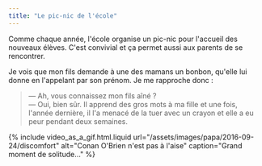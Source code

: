 ```yaml
---
title: "Le pic-nic de l'école"
---
```


Comme chaque année, l'école organise un pic-nic pour l'accueil des nouveaux
élèves. C'est convivial et ça permet aussi aux parents de se rencontrer.

<!-- more -->

Je vois que mon fils demande à une des mamans un bonbon, qu'elle lui donne en
l'appelant par son prénom. Je me rapproche donc :

> — Ah, vous connaissez mon fils aîné ?  
> — Oui, bien sûr. Il apprend des gros mots à ma fille et une fois, l'année
> dernière, il l'a menacé de la tuer avec un crayon et elle a eu peur pendant
> deux semaines.

{% include video_as_a_gif.html.liquid
url="/assets/images/papa/2016-09-24/discomfort"
alt="Conan O'Brien n'est pas à l'aise"
caption="Grand moment de solitude…"
%}
